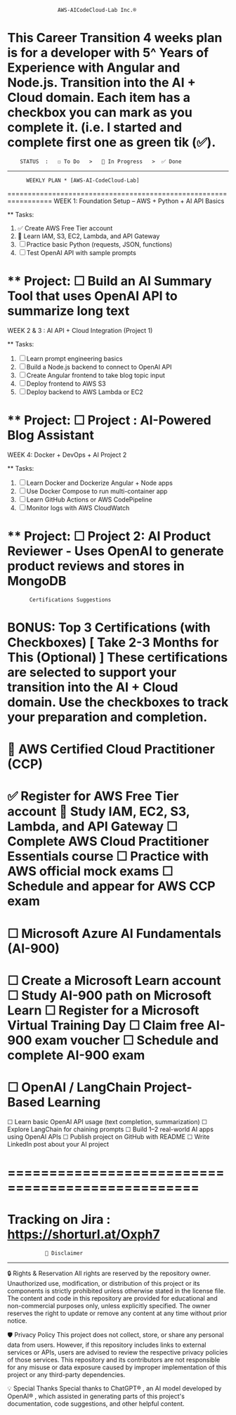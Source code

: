                     AWS-AICodeCloud-Lab Inc.®          
This Career Transition 4 weeks plan is for a developer with 5^ Years of Experience with Angular and Node.js. 
Transition into the AI + Cloud domain. Each item has a checkbox you can mark as you complete it. (i.e. I started and complete first one as green tik (✅).
===================================================================
        STATUS  :   ☐ To Do   >   🔄 In Progress   >  ✅ Done
*******************************************************************
          WEEKLY PLAN * [AWS-AI-CodeCloud-Lab]                           
=================================================================
 WEEK 1: Foundation Setup – AWS + Python + AI API Basics

** Tasks:
1. ✅ Create AWS Free Tier account
2. 🔄 Learn IAM, S3, EC2, Lambda, and API Gateway
3. ☐ Practice basic Python (requests, JSON, functions)
4. ☐ Test OpenAI API with sample prompts

** Project:
☐ Build an AI Summary Tool that uses OpenAI API to summarize long text
==================================================================
 WEEK 2 & 3 : AI API + Cloud Integration (Project 1)

** Tasks:
1. ☐ Learn prompt engineering basics
2. ☐ Build a Node.js backend to connect to OpenAI API
3. ☐ Create Angular frontend to take blog topic input
4. ☐ Deploy frontend to AWS S3
5. ☐ Deploy backend to AWS Lambda or EC2

** Project:
☐ Project : AI-Powered Blog Assistant
============================================================
 WEEK 4: Docker + DevOps + AI Project 2

** Tasks:
1. ☐ Learn Docker and Dockerize Angular + Node apps
2. ☐ Use Docker Compose to run multi-container app
3. ☐ Learn GitHub Actions or AWS CodePipeline
4. ☐ Monitor logs with AWS CloudWatch

** Project:
☐ Project 2: AI Product Reviewer - Uses OpenAI to generate product reviews and stores in MongoDB
=========================================
           Certifications Suggestions

BONUS: Top 3 Certifications (with Checkboxes) [ Take 2-3 Months for This (Optional) ]
These certifications are selected to support your transition into the AI + Cloud domain. 
Use the checkboxes to track your preparation and completion.
=============================================
   🔄 AWS Certified Cloud Practitioner (CCP)
==============================================
✅ Register for AWS Free Tier account
🔄 Study IAM, EC2, S3, Lambda, and API Gateway
☐ Complete AWS Cloud Practitioner Essentials course
☐ Practice with AWS official mock exams
☐ Schedule and appear for AWS CCP exam
==============================================
   ☐ Microsoft Azure AI Fundamentals (AI-900)
==============================================
☐ Create a Microsoft Learn account
☐ Study AI-900 path on Microsoft Learn
☐ Register for a Microsoft Virtual Training Day
☐ Claim free AI-900 exam voucher
☐ Schedule and complete AI-900 exam
===============================================
   ☐ OpenAI / LangChain Project-Based Learning
===============================================
☐ Learn basic OpenAI API usage (text completion, summarization)
☐ Explore LangChain for chaining prompts
☐ Build 1–2 real-world AI apps using OpenAI APIs
☐ Publish project on GitHub with README
☐ Write LinkedIn post about your AI project

=================================================
=================================================
Tracking on Jira : https://shorturl.at/Oxph7
=================================================
                📜 Disclaimer
*************************************************
🔒 Rights & Reservation
All rights are reserved by the repository owner. Unauthorized use, modification, or distribution of this project or its components is strictly prohibited unless otherwise stated in the license file. The content and code in this repository are provided for educational and non-commercial purposes only, unless explicitly specified. The owner reserves the right to update or remove any content at any time without prior notice.

🛡️ Privacy Policy
This project does not collect, store, or share any personal data from users. However, if this repository includes links to external services or APIs, users are advised to review the respective privacy policies of those services. This repository and its contributors are not responsible for any misuse or data exposure caused by improper implementation of this project or any third-party dependencies.

💡 Special Thanks
Special thanks to ChatGPT® , an AI model developed by OpenAI® , which assisted in generating parts of this project's documentation, code suggestions, and other helpful content.
